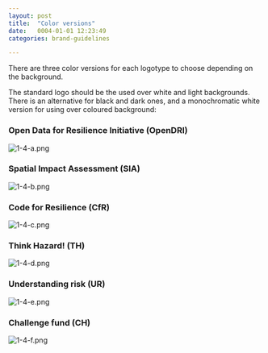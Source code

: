```yaml
---
layout: post
title:  "Color versions"
date:   0004-01-01 12:23:49
categories: brand-guidelines

---
```


There are three color versions for each logotype to choose depending on the background.


The standard logo should be the used over white and light backgrounds. There is an alternative for black and dark ones, and a monochromatic white version for using over coloured background:

### Open Data for Resilience Initiative <span>(OpenDRI)</span>

<div class="c-image -center">
  <img src="/innovation-lab-brand-guidelines/images/01-brand-guidelines/01-04-color-versions/1-4-a.png" alt="1-4-a.png">
</div>

### Spatial Impact Assessment <span>(SIA)</span>

<div class="c-image -center">
  <img src="/innovation-lab-brand-guidelines/images/01-brand-guidelines/01-04-color-versions/1-4-b.png" alt="1-4-b.png">
</div>

### Code for Resilience <span>(CfR)</span>

<div class="c-image -center">
  <img src="/innovation-lab-brand-guidelines/images/01-brand-guidelines/01-04-color-versions/1-4-c.png" alt="1-4-c.png">
</div>

### Think Hazard! <span>(TH)</span>

<div class="c-image -center">
  <img src="/innovation-lab-brand-guidelines/images/01-brand-guidelines/01-04-color-versions/1-4-d.png" alt="1-4-d.png">
</div>

### Understanding risk <span>(UR)</span>

<div class="c-image -center">
  <img src="/innovation-lab-brand-guidelines/images/01-brand-guidelines/01-04-color-versions/1-4-e.png" alt="1-4-e.png">
</div>

### Challenge fund <span>(CH)</span>

<div class="c-image -center">
  <img src="/innovation-lab-brand-guidelines/images/01-brand-guidelines/01-04-color-versions/1-4-f.png" alt="1-4-f.png">
</div>
